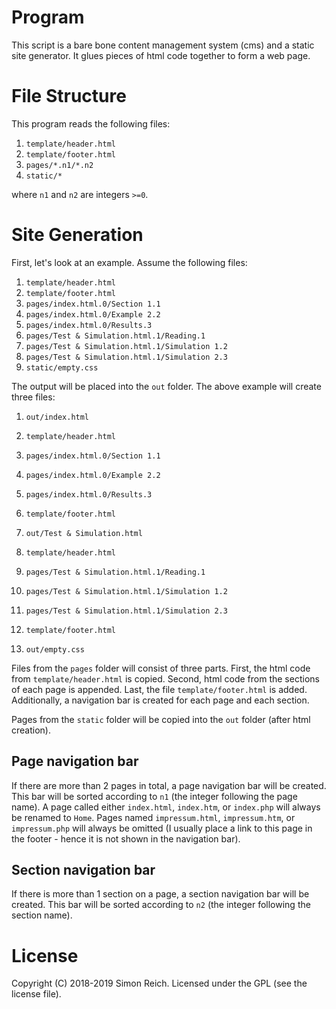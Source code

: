 # Program

This script is a bare bone content management system (cms) and a static site generator. It glues pieces of html code together to form a web page.

# File Structure

This program reads the following files:

1. `template/header.html`
2. `template/footer.html`
3. `pages/*.n1/*.n2`
4. `static/*`

where `n1` and `n2` are integers `>=0`. 

# Site Generation

First, let's look at an example. Assume the following files:

1. `template/header.html`
2. `template/footer.html`
3. `pages/index.html.0/Section 1.1`
4. `pages/index.html.0/Example 2.2`
5. `pages/index.html.0/Results.3`
6. `pages/Test & Simulation.html.1/Reading.1`
7. `pages/Test & Simulation.html.1/Simulation 1.2`
8. `pages/Test & Simulation.html.1/Simulation 2.3`
9. `static/empty.css`

The output will be placed into the `out` folder. The above example will create three files:

1. `out/index.html`
  1. `template/header.html`
  2. `pages/index.html.0/Section 1.1`
  3. `pages/index.html.0/Example 2.2`
  4. `pages/index.html.0/Results.3`
  5. `template/footer.html`

2. `out/Test & Simulation.html`
  1. `template/header.html`
  2. `pages/Test & Simulation.html.1/Reading.1`
  3. `pages/Test & Simulation.html.1/Simulation 1.2`
  4. `pages/Test & Simulation.html.1/Simulation 2.3`
  5. `template/footer.html`

3. `out/empty.css`

Files from the `pages` folder will consist of three parts. First, the html code from `template/header.html` is copied. Second, html code from the sections of each page is appended. Last, the file `template/footer.html` is added. Additionally, a navigation bar is created for each page and each section.

Pages from the `static` folder will be copied into the `out` folder (after html creation).

## Page navigation bar

If there are more than 2 pages in total, a page navigation bar will be created. This bar will be sorted according to `n1` (the integer following the page name). A page called either `index.html`, `index.htm`, or `index.php` will always be renamed to `Home`. Pages named `impressum.html`, `impressum.htm`, or `impressum.php` will always be omitted (I usually place a link to this page in the footer - hence it is not shown in the navigation bar).

## Section navigation bar

If there is more than 1 section on a page, a section navigation bar will be created. This bar will be sorted according to `n2` (the integer following the section name).

# License

Copyright (C) 2018-2019 Simon Reich. Licensed under the GPL (see the license file).
